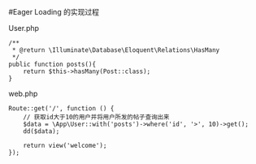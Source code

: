 #Eager Loading 的实现过程

User.php
```
/**
 * @return \Illuminate\Database\Eloquent\Relations\HasMany
 */
public function posts(){
    return $this->hasMany(Post::class);
}
```

web.php
```
Route::get('/', function () {
    // 获取id大于10的用户并将用户所发的帖子查询出来
    $data = \App\User::with('posts')->where('id', '>', 10)->get();
    dd($data);

    return view('welcome');
});
```

